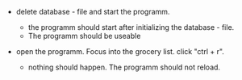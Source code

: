 - delete database - file and start the programm.
    - the programm should start after initializing the database - file.
    - The programm should be useable

- open the programm. Focus into the grocery list. click "ctrl + r".
    - nothing should happen. The programm should not reload.